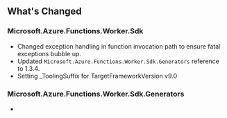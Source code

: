 ## What's Changed

<!-- Please add your release notes in the following format:
- My change description (#PR/#issue)
-->

### Microsoft.Azure.Functions.Worker.Sdk <version>

- Changed exception handling in function invocation path to ensure fatal exceptions bubble up.
- Updated `Microsoft.Azure.Functions.Worker.Sdk.Generators` reference to 1.3.4.
- Setting _ToolingSuffix for TargetFrameworkVersion v9.0

### Microsoft.Azure.Functions.Worker.Sdk.Generators <version>

- <entry>
